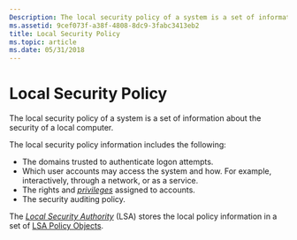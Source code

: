 ```yaml
---
Description: The local security policy of a system is a set of information about the security of a local computer.
ms.assetid: 9cef073f-a38f-4808-8dc9-3fabc3413eb2
title: Local Security Policy
ms.topic: article
ms.date: 05/31/2018
---
```


# Local Security Policy

The local security policy of a system is a set of information about the security of a local computer.

The local security policy information includes the following:

-   The domains trusted to authenticate logon attempts.
-   Which user accounts may access the system and how. For example, interactively, through a network, or as a service.
-   The rights and [*privileges*](/windows/desktop/SecGloss/p-gly) assigned to accounts.
-   The security auditing policy.

The [*Local Security Authority*](/windows/desktop/SecGloss/l-gly) (LSA) stores the local policy information in a set of [LSA Policy Objects](lsa-policy-objects.md).

 

 